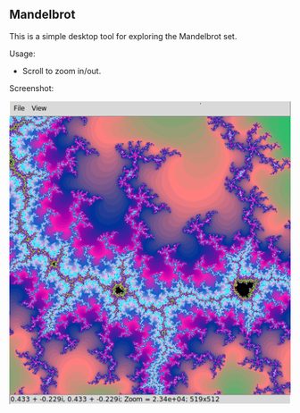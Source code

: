 Mandelbrot
----------

This is a simple desktop tool for exploring the Mandelbrot set.

Usage:

- Scroll to zoom in/out.

Screenshot:

![screenshot](docs/screenshot.png)
